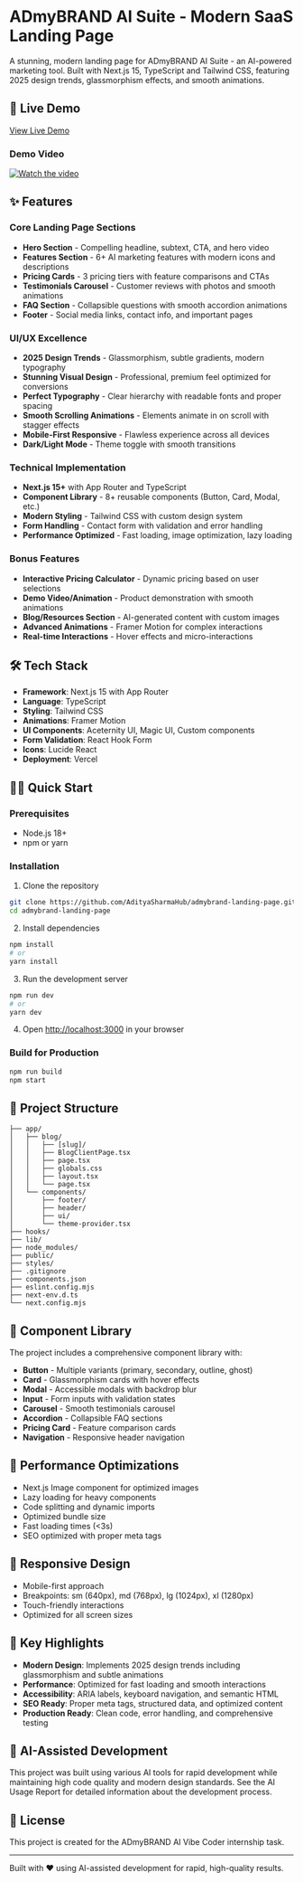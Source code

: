 # ADmyBRAND AI Suite - Modern SaaS Landing Page

A stunning, modern landing page for ADmyBRAND AI Suite - an AI-powered marketing tool. Built with Next.js 15, TypeScript and Tailwind CSS, featuring 2025 design trends, glassmorphism effects, and smooth animations.

## 🚀 Live Demo

[View Live Demo](https://admybrand-ai.vercel.app)

### Demo Video
[![Watch the video](https://github.com/user-attachments/assets/7f4bb3cf-928f-41a1-a614-9e3348c9f299)](https://res.cloudinary.com/aditya-hub/video/upload/v1753967085/admybrand-video-1753964957299_1_1_eghqcu.mp4)

## ✨ Features

### Core Landing Page Sections
- **Hero Section** - Compelling headline, subtext, CTA, and hero video
- **Features Section** - 6+ AI marketing features with modern icons and descriptions
- **Pricing Cards** - 3 pricing tiers with feature comparisons and CTAs
- **Testimonials Carousel** - Customer reviews with photos and smooth animations
- **FAQ Section** - Collapsible questions with smooth accordion animations
- **Footer** - Social media links, contact info, and important pages

### UI/UX Excellence
- **2025 Design Trends** - Glassmorphism, subtle gradients, modern typography
- **Stunning Visual Design** - Professional, premium feel optimized for conversions
- **Perfect Typography** - Clear hierarchy with readable fonts and proper spacing
- **Smooth Scrolling Animations** - Elements animate in on scroll with stagger effects
- **Mobile-First Responsive** - Flawless experience across all devices
- **Dark/Light Mode** - Theme toggle with smooth transitions

### Technical Implementation
- **Next.js 15+** with App Router and TypeScript
- **Component Library** - 8+ reusable components (Button, Card, Modal, etc.)
- **Modern Styling** - Tailwind CSS with custom design system
- **Form Handling** - Contact form with validation and error handling
- **Performance Optimized** - Fast loading, image optimization, lazy loading

### Bonus Features
- **Interactive Pricing Calculator** - Dynamic pricing based on user selections
- **Demo Video/Animation** - Product demonstration with smooth animations
- **Blog/Resources Section** - AI-generated content with custom images
- **Advanced Animations** - Framer Motion for complex interactions
- **Real-time Interactions** - Hover effects and micro-interactions

## 🛠️ Tech Stack

- **Framework**: Next.js 15 with App Router
- **Language**: TypeScript
- **Styling**: Tailwind CSS
- **Animations**: Framer Motion
- **UI Components**: Aceternity UI, Magic UI, Custom components
- **Form Validation**: React Hook Form
- **Icons**: Lucide React
- **Deployment**: Vercel

## 🏃‍♂️ Quick Start

### Prerequisites
- Node.js 18+ 
- npm or yarn

### Installation

1. Clone the repository
```bash
git clone https://github.com/AdityaSharmaHub/admybrand-landing-page.git
cd admybrand-landing-page
```

2. Install dependencies
```bash
npm install
# or
yarn install
```

3. Run the development server
```bash
npm run dev
# or
yarn dev
```

4. Open [http://localhost:3000](http://localhost:3000) in your browser

### Build for Production

```bash
npm run build
npm start
```

## 📁 Project Structure

```
├── app/
│   ├── blog/
│   │   ├── [slug]/
│   │   ├── BlogClientPage.tsx
│   │   ├── page.tsx
│   │   ├── globals.css
│   │   ├── layout.tsx
│   │   └── page.tsx
│   └── components/
│       ├── footer/
│       ├── header/
│       ├── ui/
│       └── theme-provider.tsx
├── hooks/
├── lib/
├── node_modules/
├── public/
├── styles/
├── .gitignore
├── components.json
├── eslint.config.mjs
├── next-env.d.ts
└── next.config.mjs
```

## 🎨 Component Library

The project includes a comprehensive component library with:

- **Button** - Multiple variants (primary, secondary, outline, ghost)
- **Card** - Glassmorphism cards with hover effects
- **Modal** - Accessible modals with backdrop blur
- **Input** - Form inputs with validation states
- **Carousel** - Smooth testimonials carousel
- **Accordion** - Collapsible FAQ sections
- **Pricing Card** - Feature comparison cards
- **Navigation** - Responsive header navigation

## 🚀 Performance Optimizations

- Next.js Image component for optimized images
- Lazy loading for heavy components
- Code splitting and dynamic imports
- Optimized bundle size
- Fast loading times (<3s)
- SEO optimized with proper meta tags

## 📱 Responsive Design

- Mobile-first approach
- Breakpoints: sm (640px), md (768px), lg (1024px), xl (1280px)
- Touch-friendly interactions
- Optimized for all screen sizes

## 🎯 Key Highlights

- **Modern Design**: Implements 2025 design trends including glassmorphism and subtle animations
- **Performance**: Optimized for fast loading and smooth interactions
- **Accessibility**: ARIA labels, keyboard navigation, and semantic HTML
- **SEO Ready**: Proper meta tags, structured data, and optimized content
- **Production Ready**: Clean code, error handling, and comprehensive testing

## 🤖 AI-Assisted Development

This project was built using various AI tools for rapid development while maintaining high code quality and modern design standards. See the AI Usage Report for detailed information about the development process.

## 📄 License

This project is created for the ADmyBRAND AI Vibe Coder internship task.

---

Built with ❤️ using AI-assisted development for rapid, high-quality results.
